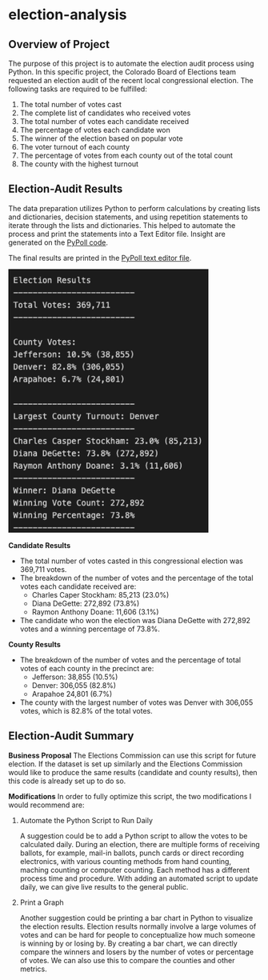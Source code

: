 # election-analysis

## Overview of Project
The purpose of this project is to automate the election audit process using Python. In this specific project, the Colorado Board of Elections team requested an election audit of the recent local congressional election. The following tasks are required to be fulfilled:

1. The total number of votes cast
2. The complete list of candidates who received votes
3. The total number of votes each candidate received
4. The percentage of votes each candidate won
5. The winner of the election based on popular vote
6. The voter turnout of each county
7. The percentage of votes from each county out of the total count
8. The county with the highest turnout 

## Election-Audit Results

The data preparation utilizes Python to perform calculations by creating lists and dictionaries, decision statements, and using repetition statements to iterate through the lists and dictionaries. This helped to automate the process and print the statements into a Text Editor file. Insight are generated on the <a href="PyPoll_Challenge.py">PyPoll code</a>. 

The final results are printed in the <a href="Analysis/election_analysis.txt">PyPoll text editor file</a>. 

<img src="Resources/Election_Audit_Results.png" width="400">

**Candidate Results**
- The total number of votes casted in this congressional election was 369,711 votes.
- The breakdown of the number of votes and the percentage of the total votes each candidate received are:
    - Charles Caper Stockham: 85,213 (23.0%)
    - Diana DeGette: 272,892 (73.8%)
    - Raymon Anthony Doane: 11,606 (3.1%)
- The candidate who won the election was Diana DeGette with 272,892 votes and a winning percentage of 73.8%.

**County Results**
- The breakdown of the number of votes and the percentage of total votes of each county in the precinct are:
    - Jefferson: 38,855 (10.5%)
    - Denver: 306,055 (82.8%)
    - Arapahoe 24,801 (6.7%)
- The county with the largest number of votes was Denver with 306,055 votes, which is 82.8% of the total votes. 

## Election-Audit Summary

**Business Proposal**
The Elections Commission can use this script for future election. If the dataset is set up similarly and the Elections Commission would like to produce the same results (candidate and county results), then this code is already set up to do so. 

**Modifications**
In order to fully optimize this script, the two modifications I would recommend are: 

1. Automate the Python Script to Run Daily

    A suggestion could be to add a Python script to allow the votes to be calculated daily. During an election, there are multiple forms of receiving ballots, for example, mail-in ballots, punch cards or direct recording electronics, with various counting methods from hand counting, maching counting or computer counting. Each method has a different process time and procedure. With adding an automated script to update daily, we can give live results to the general public. 

2. Print a Graph

    Another suggestion could be printing a bar chart in Python to visualize the election results. Election results normally involve a large volumes of votes and can be hard for people to conceptualize how much someone is winning by or losing by. By creating a bar chart, we can directly compare the winners and losers by the number of votes or percentage of votes. We can also use this to compare the counties and other metrics. 